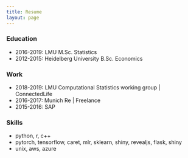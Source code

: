 ```yaml
---
title: Resume
layout: page
---
```


### Education

* 2016-2019: LMU M.Sc. Statistics
* 2012-2015: Heidelberg University B.Sc. Economics

### Work

* 2018-2019: LMU Computational Statistics working group | ConnectedLife  
* 2016-2017: Munich Re | Freelance
* 2015-2016: SAP  

### Skills
* python, r, c++
* pytorch, tensorflow, caret, mlr, sklearn, shiny, revealjs, flask, shiny
* unix, aws, azure

